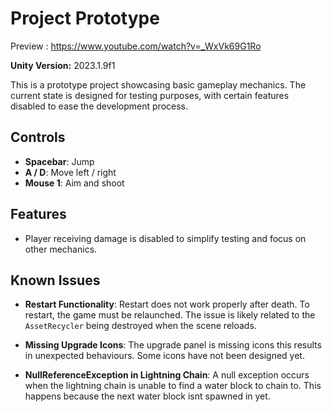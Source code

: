 # Project Prototype
Preview :
https://www.youtube.com/watch?v=_WxVk69G1Ro

**Unity Version:** 2023.1.9f1

This is a prototype project showcasing basic gameplay mechanics. The current state is designed for testing purposes, with certain features disabled to ease the development process.

## Controls

- **Spacebar**: Jump  
- **A / D**: Move left / right  
- **Mouse 1**: Aim and shoot  

## Features

- Player receiving damage is disabled to simplify testing and focus on other mechanics.

## Known Issues

- **Restart Functionality**: Restart does not work properly after death. To restart, the game must be relaunched. The issue is likely related to the `AssetRecycler` being destroyed when the scene reloads.
  
- **Missing Upgrade Icons**: The upgrade panel is missing icons this results in unexpected behaviours. Some icons have not been designed yet.

- **NullReferenceException in Lightning Chain**: A null exception occurs when the lightning chain is unable to find a water block to chain to. This happens because the next water block isnt spawned in yet.
